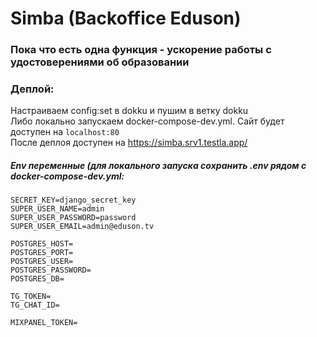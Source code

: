 # Simba (Backoffice Eduson)

### Пока что есть одна функция - ускорение работы с удостоверениями об образовании

### Деплой:  
Настраиваем config:set в dokku и пушим в ветку dokku  
Либо локально запускаем docker-compose-dev.yml. Сайт будет доступен на `localhost:80`  
После деплоя доступен на https://simba.srv1.testla.app/

##### Env переменные (для локального запуска сохранить .env рядом с docker-compose-dev.yml:
```
SECRET_KEY=django_secret_key
SUPER_USER_NAME=admin
SUPER_USER_PASSWORD=password
SUPER_USER_EMAIL=admin@eduson.tv

POSTGRES_HOST=
POSTGRES_PORT=
POSTGRES_USER=
POSTGRES_PASSWORD=
POSTGRES_DB=

TG_TOKEN=
TG_CHAT_ID=

MIXPANEL_TOKEN=
```
